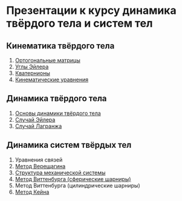 # Презентации к курсу динамика твёрдого тела и систем тел

## Кинематика твёрдого тела

1. [Ортогональные матрицы](https://www.dropbox.com/s/py5en4pa02cwkw8/%D0%9F%D1%80%D0%B5%D0%B7%D0%B5%D0%BD%D1%82%D0%B0%D1%86%D0%B8%D1%8F_%D0%9E%D1%80%D1%82%D0%BE%D0%B3%D0%BE%D0%BD%D0%B0%D0%BB%D1%8C%D0%BD%D1%8B%D0%B5_%D0%BC%D0%B0%D1%82%D1%80%D0%B8%D1%86%D1%8B.pdf?dl=0)
2. [Углы Эйлера](https://www.dropbox.com/s/02zu1r1t96ixdk8/%D0%9F%D1%80%D0%B5%D0%B7%D0%B5%D0%BD%D1%82%D0%B0%D1%86%D0%B8%D1%8F_%D0%A3%D0%B3%D0%BB%D1%8B_%D0%AD%D0%B9%D0%BB%D0%B5%D1%80%D0%B0.pdf?dl=0)
3. [Кватернионы](https://www.dropbox.com/s/rki31caq7tl0uat/%D0%9F%D1%80%D0%B5%D0%B7%D0%B5%D0%BD%D1%82%D0%B0%D1%86%D0%B8%D1%8F_%D0%9A%D0%B2%D0%B0%D1%82%D0%B5%D1%80%D0%BD%D0%B8%D0%BE%D0%BD%D1%8B.pdf?dl=0)
4. [Кинематические уравнения](https://www.dropbox.com/s/cetb5bru5fdzbe0/%D0%9F%D1%80%D0%B5%D0%B7%D0%B5%D0%BD%D1%82%D0%B0%D1%86%D0%B8%D1%8F_%D0%A3%D0%B3%D0%BB%D0%BE%D0%B2%D0%B0%D1%8F_%D1%81%D0%BA%D0%BE%D1%80%D0%BE%D1%81%D1%82%D1%8C.pdf?dl=0)

## Динамика твёрдого тела

1. [Основы динамики твёрдого тела](https://www.dropbox.com/s/og7y5ghx9i6towm/%D0%9F%D1%80%D0%B5%D0%B7%D0%B5%D0%BD%D1%82%D0%B0%D1%86%D0%B8%D1%8F_%D0%9E%D1%81%D0%BD%D0%BE%D0%B2%D0%BD%D1%8B%D0%B5_%D0%BF%D1%80%D0%B8%D0%BD%D1%86%D0%B8%D0%BF%D1%8B_%D0%B4%D0%B8%D0%BD%D0%B0%D0%BC%D0%B8%D0%BA%D0%B8_%D0%A2%D0%A2.pdf?dl=0)
2. [Случай Эйлера](https://www.dropbox.com/s/33kjasbc13vn721/%D0%9F%D1%80%D0%B5%D0%B7%D0%B5%D0%BD%D1%82%D0%B0%D1%86%D0%B8%D1%8F_%D0%A1%D0%BB%D1%83%D1%87%D0%B0%D0%B9_%D0%AD%D0%B9%D0%BB%D0%B5%D1%80%D0%B0.pdf?dl=0)
3. [Случай Лагранжа](https://www.dropbox.com/s/wv1fxnf09jqqyf3/%D0%9F%D1%80%D0%B5%D0%B7%D0%B5%D0%BD%D1%82%D0%B0%D1%86%D0%B8%D1%8F_%D0%A1%D0%BB%D1%83%D1%87%D0%B0%D0%B9_%D0%9B%D0%B0%D0%B3%D1%80%D0%B0%D0%BD%D0%B6%D0%B0.pdf?dl=0)

## Динамика систем твёрдых тел

1. Уравнения связей
1. [Метод Верещагина](https://www.dropbox.com/s/qqw4e9n6khswf4v/%D0%9F%D1%80%D0%B5%D0%B7%D0%B5%D0%BD%D1%82%D0%B0%D1%86%D0%B8%D1%8F_%D0%9C%D0%B5%D1%82%D0%BE%D0%B4_%D0%BE%D1%82%D0%B4%D0%B5%D0%BB%D1%8C%D0%BD%D1%8B%D1%85_%D1%82%D0%B5%D0%BB.pdf?dl=0)
1. [Структура механической системы](https://www.dropbox.com/s/evw4cw0xyjtd2ow/%D0%9F%D1%80%D0%B5%D0%B7%D0%B5%D0%BD%D1%82%D0%B0%D1%86%D0%B8%D1%8F_%D0%9C%D0%B0%D1%82%D1%80%D0%B8%D1%86%D1%8B_%D0%A1%D1%82%D1%80%D1%83%D0%BA%D1%82%D1%83%D1%80%D1%8B.pdf?dl=0)
1. [Метод Виттенбурга (сферические шарниры)](https://github.com/Kidinnu/mbs/blob/master/presentations/%D0%92%D0%B8%D1%82%D1%82%D0%B5%D0%BD%D0%B1%D1%83%D1%80%D0%B3_1_e.pdf)
1. Метод Виттенбурга (цилиндрические шарниры)
1. [Метод Кейна](https://www.dropbox.com/s/6im6klroslo9tpn/%D0%9F%D1%80%D0%B5%D0%B7%D0%B5%D0%BD%D1%82%D0%B0%D1%86%D0%B8%D1%8F_%D0%9C%D0%B5%D1%82%D0%BE%D0%B4_%D0%9A%D0%B5%D0%B9%D0%BD%D0%B0.pdf?dl=0)
